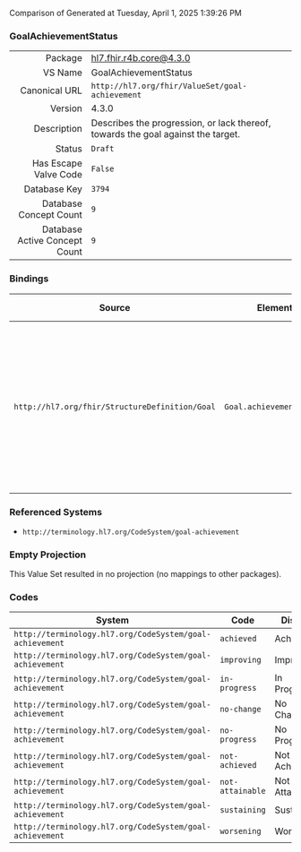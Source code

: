 Comparison of 
Generated at Tuesday, April 1, 2025 1:39:26 PM

### GoalAchievementStatus

|      |     |
| ---: | --- |
| Package | hl7.fhir.r4b.core@4.3.0 |
| VS Name | GoalAchievementStatus |
| Canonical URL | `http://hl7.org/fhir/ValueSet/goal-achievement` |
| Version | 4.3.0 |
| Description | Describes the progression, or lack thereof, towards the goal against the target. |
| Status | `Draft` |
| Has Escape Valve Code | `False` |
| Database Key | `3794` |
| Database Concept Count | `9` |
| Database Active Concept Count | `9` |
### Bindings

| Source | Element | Binding | Strength | Element Short |
| ------ | ------- | ------- | -------- | ------------- |
| `http://hl7.org/fhir/StructureDefinition/Goal` | `Goal.achievementStatus` | `http://hl7.org/fhir/ValueSet/goal-achievement` | `Preferred` | in-progress \| improving \| worsening \| no-change \| achieved \| sustaining \| not-achieved \| no-progress \| not-attainable |

### Referenced Systems

* `http://terminology.hl7.org/CodeSystem/goal-achievement`
### Empty Projection

This Value Set resulted in no projection (no mappings to other packages).

### Codes

| System | Code | Display |
| ------ | ---- | ------- |
| `http://terminology.hl7.org/CodeSystem/goal-achievement` | `achieved` | Achieved |
| `http://terminology.hl7.org/CodeSystem/goal-achievement` | `improving` | Improving |
| `http://terminology.hl7.org/CodeSystem/goal-achievement` | `in-progress` | In Progress |
| `http://terminology.hl7.org/CodeSystem/goal-achievement` | `no-change` | No Change |
| `http://terminology.hl7.org/CodeSystem/goal-achievement` | `no-progress` | No Progress |
| `http://terminology.hl7.org/CodeSystem/goal-achievement` | `not-achieved` | Not Achieved |
| `http://terminology.hl7.org/CodeSystem/goal-achievement` | `not-attainable` | Not Attainable |
| `http://terminology.hl7.org/CodeSystem/goal-achievement` | `sustaining` | Sustaining |
| `http://terminology.hl7.org/CodeSystem/goal-achievement` | `worsening` | Worsening |
